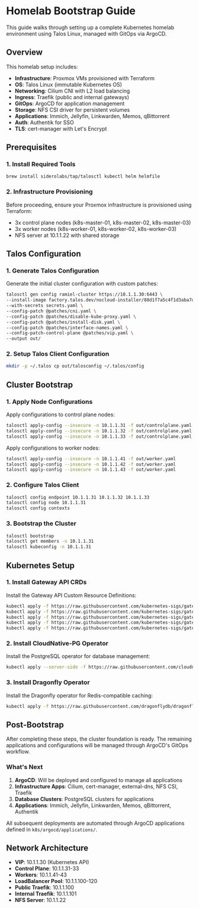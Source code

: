 # Homelab Bootstrap Guide

This guide walks through setting up a complete Kubernetes homelab environment using Talos Linux, managed with GitOps via ArgoCD.

## Overview

This homelab setup includes:
- **Infrastructure**: Proxmox VMs provisioned with Terraform
- **OS**: Talos Linux (immutable Kubernetes OS)
- **Networking**: Cilium CNI with L2 load balancing
- **Ingress**: Traefik (public and internal gateways)
- **GitOps**: ArgoCD for application management
- **Storage**: NFS CSI driver for persistent volumes
- **Applications**: Immich, Jellyfin, Linkwarden, Memos, qBittorrent
- **Auth**: Authentik for SSO
- **TLS**: cert-manager with Let's Encrypt

## Prerequisites

### 1. Install Required Tools

```bash
brew install siderolabs/tap/talosctl kubectl helm helmfile
```

### 2. Infrastructure Provisioning

Before proceeding, ensure your Proxmox infrastructure is provisioned using Terraform:
- 3x control plane nodes (k8s-master-01, k8s-master-02, k8s-master-03)
- 3x worker nodes (k8s-worker-01, k8s-worker-02, k8s-worker-03)
- NFS server at 10.1.1.22 with shared storage

## Talos Configuration

### 1. Generate Talos Configuration

Generate the initial cluster configuration with custom patches:

```bash
talosctl gen config ramiel-cluster https://10.1.1.30:6443 \
--install-image factory.talos.dev/nocloud-installer/88d1f7a5c4f1d3aba7df787c448c1d3d008ed29cfb34af53fa0df4336a56040b:v1.10.4 \
--with-secrets secrets.yaml \
--config-patch @patches/cni.yaml \
--config-patch @patches/disable-kube-proxy.yaml \
--config-patch @patches/install-disk.yaml \
--config-patch @patches/interface-names.yaml \
--config-patch-control-plane @patches/vip.yaml \
--output out/
```

### 2. Setup Talos Client Configuration

```bash
mkdir -p ~/.talos cp out/talosconfig ~/.talos/config
```

## Cluster Bootstrap

### 1. Apply Node Configurations

Apply configurations to control plane nodes:

```bash
talosctl apply-config --insecure -n 10.1.1.31 -f out/controlplane.yaml
talosctl apply-config --insecure -n 10.1.1.32 -f out/controlplane.yaml
talosctl apply-config --insecure -n 10.1.1.33 -f out/controlplane.yaml
```

Apply configurations to worker nodes:

```bash
talosctl apply-config --insecure -n 10.1.1.41 -f out/worker.yaml
talosctl apply-config --insecure -n 10.1.1.42 -f out/worker.yaml
talosctl apply-config --insecure -n 10.1.1.43 -f out/worker.yaml
```

### 2. Configure Talos Client

```bash
talosctl config endpoint 10.1.1.31 10.1.1.32 10.1.1.33
talosctl config node 10.1.1.31
talosctl config contexts
```

### 3. Bootstrap the Cluster

```bash
talosctl bootstrap
talosctl get members -n 10.1.1.31
talosctl kubeconfig -n 10.1.1.31
```

## Kubernetes Setup

### 1. Install Gateway API CRDs

Install the Gateway API Custom Resource Definitions:

```bash
kubectl apply -f https://raw.githubusercontent.com/kubernetes-sigs/gateway-api/v1.3.0/config/crd/standard/gateway.networking.k8s.io_gatewayclasses.yaml
kubectl apply -f https://raw.githubusercontent.com/kubernetes-sigs/gateway-api/v1.3.0/config/crd/standard/gateway.networking.k8s.io_gateways.yaml
kubectl apply -f https://raw.githubusercontent.com/kubernetes-sigs/gateway-api/v1.3.0/config/crd/standard/gateway.networking.k8s.io_httproutes.yaml
kubectl apply -f https://raw.githubusercontent.com/kubernetes-sigs/gateway-api/v1.3.0/config/crd/standard/gateway.networking.k8s.io_referencegrants.yaml
kubectl apply -f https://raw.githubusercontent.com/kubernetes-sigs/gateway-api/v1.3.0/config/crd/standard/gateway.networking.k8s.io_grpcroutes.yaml
```

### 2. Install CloudNative-PG Operator

Install the PostgreSQL operator for database management:

```bash
kubectl apply --server-side -f https://raw.githubusercontent.com/cloudnative-pg/cloudnative-pg/release-1.26/releases/cnpg-1.26.0.yaml
```

### 3. Install Dragonfly Operator

Install the Dragonfly operator for Redis-compatible caching:

```bash
kubectl apply -f https://raw.githubusercontent.com/dragonflydb/dragonfly-operator/main/manifests/dragonfly-operator.yaml
```

## Post-Bootstrap

After completing these steps, the cluster foundation is ready. The remaining applications and configurations will be managed through ArgoCD's GitOps workflow.

### What's Next

1. **ArgoCD**: Will be deployed and configured to manage all applications
2. **Infrastructure Apps**: Cilium, cert-manager, external-dns, NFS CSI, Traefik
3. **Database Clusters**: PostgreSQL clusters for applications
4. **Applications**: Immich, Jellyfin, Linkwarden, Memos, qBittorrent, Authentik

All subsequent deployments are automated through ArgoCD applications defined in `k8s/argocd/applications/`.

## Network Architecture

- **VIP**: 10.1.1.30 (Kubernetes API)
- **Control Plane**: 10.1.1.31-33
- **Workers**: 10.1.1.41-43
- **LoadBalancer Pool**: 10.1.1.100-120
- **Public Traefik**: 10.1.1.100
- **Internal Traefik**: 10.1.1.101
- **NFS Server**: 10.1.1.22
